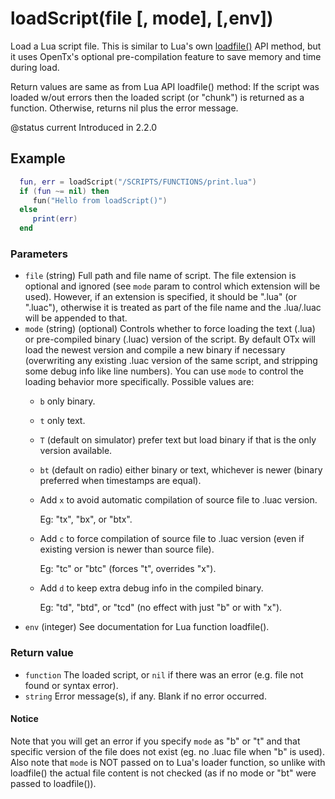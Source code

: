# loadScript(file \[, mode], \[,env])

Load a Lua script file. This is similar to Lua's own [loadfile()](https://www.lua.org/manual/5.2/manual.html#pdf-loadfile) API method, but it uses OpenTx's optional pre-compilation feature to save memory and time during load.

Return values are same as from Lua API loadfile() method: If the script was loaded w/out errors then the loaded script (or "chunk") is returned as a function. Otherwise, returns nil plus the error message.

@status current Introduced in 2.2.0

## Example

```lua
  fun, err = loadScript("/SCRIPTS/FUNCTIONS/print.lua")
  if (fun ~= nil) then
     fun("Hello from loadScript()")
  else
     print(err)
  end
```

### Parameters

* `file` (string) Full path and file name of script. The file extension is optional and ignored (see `mode` param to control which extension will be used). However, if an extension is specified, it should be ".lua" (or ".luac"), otherwise it is treated as part of the file name and the .lua/.luac will be appended to that.
* `mode` (string) (optional) Controls whether to force loading the text (.lua) or pre-compiled binary (.luac) version of the script. By default OTx will load the newest version and compile a new binary if necessary (overwriting any existing .luac version of the same script, and stripping some debug info like line numbers). You can use `mode` to control the loading behavior more specifically. Possible values are:
  * `b` only binary.
  * `t` only text.
  * `T` (default on simulator) prefer text but load binary if that is the only version available.
  * `bt` (default on radio) either binary or text, whichever is newer (binary preferred when timestamps are equal).
  *   Add `x` to avoid automatic compilation of source file to .luac version.

      Eg: "tx", "bx", or "btx".
  *   Add `c` to force compilation of source file to .luac version (even if existing version is newer than source file).

      Eg: "tc" or "btc" (forces "t", overrides "x").
  *   Add `d` to keep extra debug info in the compiled binary.

      Eg: "td", "btd", or "tcd" (no effect with just "b" or with "x").
* `env` (integer) See documentation for Lua function loadfile().

### Return value

* `function` The loaded script, or `nil` if there was an error (e.g. file not found or syntax error).
* `string` Error message(s), if any. Blank if no error occurred.

#### Notice

Note that you will get an error if you specify `mode` as "b" or "t" and that specific version of the file does not exist (eg. no .luac file when "b" is used). Also note that `mode` is NOT passed on to Lua's loader function, so unlike with loadfile() the actual file content is not checked (as if no mode or "bt" were passed to loadfile()).
